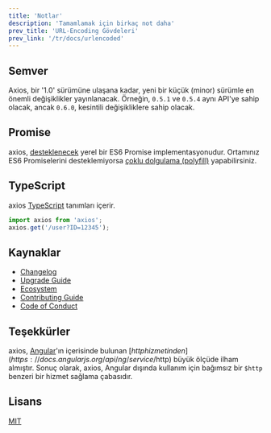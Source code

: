 ```yaml
---
title: 'Notlar'
description: 'Tamamlamak için birkaç not daha'
prev_title: 'URL-Encoding Gövdeleri'
prev_link: '/tr/docs/urlencoded'
---
```


## Semver

Axios, bir '1.0' sürümüne ulaşana kadar, yeni bir küçük (minor) sürümle en önemli değişiklikler yayınlanacak. Örneğin, `0.5.1` ve `0.5.4` aynı API'ye sahip olacak, ancak `0.6.0`, kesintili değişikliklere sahip olacak.

## Promise

axios, [desteklenecek](http://caniuse.com/promises) yerel bir ES6 Promise implementasyonudur.
Ortamınız ES6 Promiselerini desteklemiyorsa [çoklu dolgulama (polyfill)](https://github.com/jakearchibald/es6-promise) yapabilirsiniz.

## TypeScript
axios [TypeScript](http://typescriptlang.org) tanımları içerir.
```typescript
import axios from 'axios';
axios.get('/user?ID=12345');
```

## Kaynaklar

* [Changelog](https://github.com/axios/axios/blob/main/CHANGELOG.md)
* [Upgrade Guide](https://github.com/axios/axios/blob/main/UPGRADE_GUIDE.md)
* [Ecosystem](https://github.com/axios/axios/blob/main/ECOSYSTEM.md)
* [Contributing Guide](https://github.com/axios/axios/blob/main/CONTRIBUTING.md)
* [Code of Conduct](https://github.com/axios/axios/blob/main/CODE_OF_CONDUCT.md)

## Teşekkürler

axios, [Angular](https://angularjs.org/)'ın içerisinde bulunan [$http hizmetinden](https://docs.angularjs.org/api/ng/service/$http) büyük ölçüde ilham almıştır. Sonuç olarak, axios, Angular dışında kullanım için bağımsız bir `$http` benzeri bir hizmet sağlama çabasıdır.

## Lisans

[MIT](https://github.com/axios/axios/blob/main/LICENSE)
